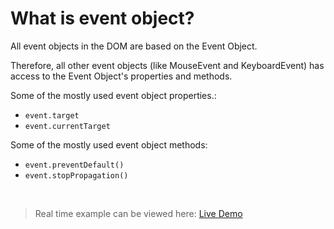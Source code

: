 # What is event object?	

All event objects in the DOM are based on the Event Object.

Therefore, all other event objects (like MouseEvent and KeyboardEvent) has access to the Event Object's properties and methods.

Some of the mostly used event object properties.:

- `event.target`
- `event.currentTarget`

Some of the mostly used event object methods:

- `event.preventDefault()`
- `event.stopPropagation()`

<br class="my-10"/>

> Real time example can be viewed here: <a href="../practices/A33.html" target="_blank">Live Demo</a>

<template v-slot:refvideo>
    <iframe src="https://www.youtube.com/embed/Mtkyq0jXRL8" allowfullscreen></iframe>
</template>